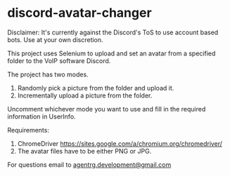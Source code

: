 # discord-avatar-changer

Disclaimer: It's currently against the Discord's ToS to use account based bots. Use at your own discretion.

This project uses Selenium to upload and set an avatar from a specified folder to the VoIP software Discord.

The project has two modes.
1. Randomly pick a picture from the folder and upload it.
2. Incrementally upload a picture from the folder.

Uncomment whichever mode you want to use and fill in the required information in UserInfo.

Requirements:
1. ChromeDriver https://sites.google.com/a/chromium.org/chromedriver/
2. The avatar files have to be either PNG or JPG.

For questions email to agentrg.development@gmail.com 
